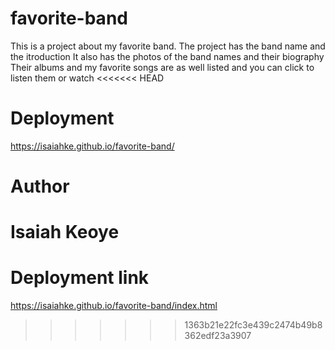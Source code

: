 
# favorite-band #
This is a project about my favorite band.
The project has the band name and the itroduction
It also has the photos of the band names and their biography
Their albums and my favorite songs are as well listed and you can click to listen them or watch
<<<<<<< HEAD

# Deployment #
<https://isaiahke.github.io/favorite-band/>

# Author #
Isaiah Keoye
=======
# Deployment link #
<https://isaiahke.github.io/favorite-band/index.html>
>>>>>>> 1363b21e22fc3e439c2474b49b8362edf23a3907
